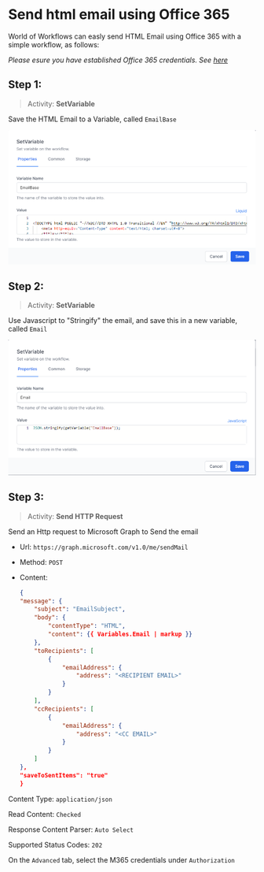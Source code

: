 # Send html email using Office 365

World of Workflows can easly send HTML Email using Office 365 with a simple workflow, as follows:

*Please esure you have established Office 365 credentials. See [here](../solutions/AIProspector/register-office365-application.md)*

## Step 1:
> Activity: **SetVariable**

Save the HTML Email to a Variable, called ```EmailBase```

![](2023-03-09-08-37-55.png)

## Step 2:
> Activity: **SetVariable**

Use Javascript to "Stringify" the email, and save this in a new variable, called ```Email```

![](2023-03-09-08-38-55.png)

## Step 3:
> Activity: **Send HTTP Request**

Send an Http request to Microsoft Graph to Send the email

- Url: ```https://graph.microsoft.com/v1.0/me/sendMail```
- Method: ```POST```
- Content:

    ```json
    {
    "message": {
        "subject": "EmailSubject",
        "body": {
            "contentType": "HTML",
            "content": {{ Variables.Email | markup }}
        },
        "toRecipients": [
            {
                "emailAddress": {
                    "address": "<RECIPIENT EMAIL>"
                }
            }
        ],
        "ccRecipients": [
            {
                "emailAddress": {
                    "address": "<CC EMAIL>"
                }
            }
        ]
    },
    "saveToSentItems": "true"
    }
    ```

Content Type: ```application/json```

Read Content: ```Checked```

Response Content Parser: ```Auto Select```

Supported Status Codes: ```202```

On the ```Advanced``` tab, select the M365 credentials under ```Authorization```
